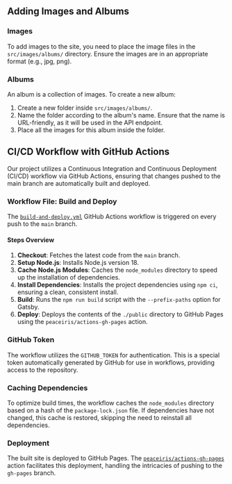 ## Adding Images and Albums

### Images
To add images to the site, you need to place the image files in the `src/images/albums/` directory. Ensure the images are in an appropriate format (e.g., jpg, png).

### Albums
An album is a collection of images. To create a new album:

1. Create a new folder inside `src/images/albums/`.
2. Name the folder according to the album's name. Ensure that the name is URL-friendly, as it will be used in the API endpoint.
3. Place all the images for this album inside the folder.

## CI/CD Workflow with GitHub Actions

Our project utilizes a Continuous Integration and Continuous Deployment (CI/CD) workflow via GitHub Actions, ensuring that changes pushed to the main branch are automatically built and deployed.

### Workflow File: Build and Deploy

The [`build-and-deploy.yml`](.github/workflows/build-and-deploy.yml) GitHub Actions workflow is triggered on every push to the `main` branch.

#### Steps Overview

1. **Checkout**: Fetches the latest code from the `main` branch.
2. **Setup Node.js**: Installs Node.js version 18.
3. **Cache Node.js Modules**: Caches the `node_modules` directory to speed up the installation of dependencies.
4. **Install Dependencies**: Installs the project dependencies using `npm ci`, ensuring a clean, consistent install.
5. **Build**: Runs the `npm run build` script with the `--prefix-paths` option for Gatsby.
6. **Deploy**: Deploys the contents of the `./public` directory to GitHub Pages using the `peaceiris/actions-gh-pages` action.

### GitHub Token

The workflow utilizes the `GITHUB_TOKEN` for authentication. This is a special token automatically generated by GitHub for use in workflows, providing access to the repository.

### Caching Dependencies

To optimize build times, the workflow caches the `node_modules` directory based on a hash of the `package-lock.json` file. If dependencies have not changed, this cache is restored, skipping the need to reinstall all dependencies.

### Deployment

The built site is deployed to GitHub Pages. The [`peaceiris/actions-gh-pages`](https://github.com/peaceiris/actions-gh-pages) action facilitates this deployment, handling the intricacies of pushing to the `gh-pages` branch.